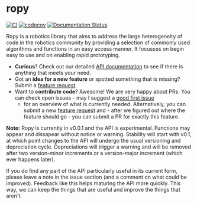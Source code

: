 # ropy

[![CI](https://github.com/FirefoxMetzger/ropy/actions/workflows/ci.yml/badge.svg)](https://github.com/FirefoxMetzger/ropy/actions/workflows/ci.yml)
[![codecov](https://codecov.io/gh/FirefoxMetzger/ropy/branch/main/graph/badge.svg?token=VNND9WET47)](https://codecov.io/gh/FirefoxMetzger/ropy)
[![Documentation Status](https://readthedocs.org/projects/robotics-python/badge/?version=latest)](https://robotics-python.readthedocs.io/en/latest/?badge=latest)

Ropy is a robotics library that aims to address the large heterogeneity of code
in the robotics community by providing a selection of commonly used algorithms
and functions in an easy access manner. It focusses on begin easy to use and on
enabling rapid prototyping.

- **Curious**? Check out our detailed [API
  documentation](https://robotics-python.readthedocs.io/en/latest/api_reference.html)
  to see if there is anything that meets your need. 
- Got an **idea for a new feature** or spotted something that is missing? Submit
  a [feature request](https://github.com/FirefoxMetzger/ropy/issues).
- Want to **contribute code**? Awesome! We are very happy about PRs. You can
  check open issues - may I suggest a [good first
  issue](https://github.com/FirefoxMetzger/ropy/issues?q=is%3Aissue+is%3Aopen+label%3A%22good+first+issue%22)
  - for an overview of what is currently needed. Alternatively, you can submit a
  new [feature request](https://github.com/FirefoxMetzger/ropy/issues) and -
  after we figured out where the feature should go - you can submit a PR for
  exactly this feature.

**Note:** Ropy is currently in v0.0.1 and the API is experimental. Functions may
appear and dissapear without notice or warning. Stability will start with v0.1,
at which point changes to the API will undergo the usual versioning and
depreciation cycle. Depreciations will trigger a warning and will be removed
after two version-minor increments or a version-major increment (which ever
happens later).

If you do find any part of the API particularly useful in its current form, please
leave a note in the issue section (and a comment on what could be improved).
Feedback like this helps maturing the API more quickly. This way, we can keep
the things that are useful and improve the things that aren't.

